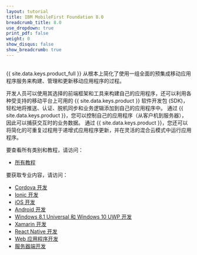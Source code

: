 ```yaml
---
layout: tutorial
title: IBM MobileFirst Foundation 8.0
breadcrumb_title: 8.0
use_dropdown: true
print_pdf: false
weight: 0
show_disqus: false
show_breadcrumb: true
---
```

<!-- NLS_CHARSET=UTF-8 -->
<br>
{{ site.data.keys.product_full }} 从根本上简化了使用一组全面的预集成移动应用程序服务来构建、管理和更新移动应用程序的过程。

开发人员可以使用其选择的前端框架和工具来构建自己的应用程序，还可以利用各种受支持的移动平台上可用的 {{ site.data.keys.product }} 软件开发包 (SDK)，轻松地将推送、认证、脱机同步和业务逻辑添加到自己的应用程序中。 通过 {{ site.data.keys.product }}，您可以控制自己的应用程序（从客户机到服务器），因此可以捕获交互时的业务数据。 通过 {{ site.data.keys.product }}，您还可以将简化的可重复过程用于递增式应用程序更新，并在灵活的混合云模式中运行应用程序。

要查看所有类别和教程，请访问：

* [所有教程](all-tutorials/)

要获取专业内容，请访问：

* [Cordova 开发](cordova-tutorials/)
* [Ionic 开发](ionic-tutorials/)
* [iOS 开发](ios-tutorials/)
* [Android 开发](android-tutorials/)
* [Windows 8.1 Universal 和 Windows 10 UWP 开发](windows-8-10-tutorials/)
* [Xamarin 开发](xamarin-tutorials/)
* [React Native 开发](reactnative-tutorials/) 
* [Web 应用程序开发](web-tutorials/)
* [服务器端开发](server-side-tutorials/)

